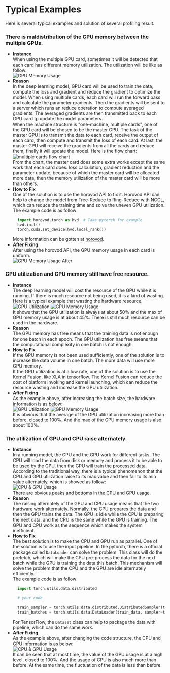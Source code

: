 # Typical Examples
  Here is several typical examples and solution of several profiling
  result.
### There is maldistribution of the GPU memory between the multiple GPUs.
- **Instance**  
  When using the multiple GPU card, sometimes it will be detected that
  each card has different memory utilization. The utilization will be
  like as follow:  
  ![GPU Memory Usage](./img/GPU_MEM_maldistribution.png)
- **Reason**  
  In the deep learning model, GPU card will be used to train the data,
  compute the loss and gradient and reduce the gradient to optimize the
  model. When using multiple cards, each card will run the forward pass
  and calculate the parameter gradients. Then the gradients will be sent
  to a server which runs an reduce operation to compute averaged
  gradients. The averaged gradients are then transmitted back to each
  GPU card tp update the model parameters.  
  When the machine structure is "one-machine, multiple cards", one of
  the GPU card will be chosen to be the master GPU. The task of the
  master GPU is to transmit the data to each card, receive the output of
  each card, then compute and transmit the loss of each card. At last,
  the master GPU will receive the gradients from all the cards and
  reduce them, finally it will update the model. Here is the flow chart:  
  ![multiple cards flow chart](./img/Data_Parallel.png)  
  From the chart, the master card does some extra works except the same
  work that each card does: loss calculation, gradient reduction and the
  parameter update, because of which the master card will be allocated
  more data, then the memory utilization of the master card will be more
  than others.
- **How to Fix**  
  One of the solution is to use the horovod API to fix it. Horovod API
  can help to change the model from Tree-Reduce to Ring-Reduce with
  NCCL, which can reduce the training time and solve the uneven GPU
  utilization. The example code is as follow:  
  ```Python
    import horovod.torch as hvd  # Take pytorch for example
    hvd.init()
    torch.cuda.set_device(hvd.local_rank())
  ```  
  More information can be gotten at
  [horovod](https://github.com/horovod/horovod).
- **After Fixing**  
  After using the horovod API, the GPU memory usage in each card is
  uniform.  
  ![GPU Memory Usage After](./img/GPU_MEM_maldistribution_after.png)
### GPU utilization and GPU memory still have free resource.
- **Instance**  
  The deep learning model will cost the resource of the GPU while it is
  running. If there is much resource not being used, it is a kind of
  wasting. Here is a typical example that wasting the hardware resource.  
  ![GPU Utilization](./img/GPU_UTI_b1.png)
  ![GPU Memory Usage](./img/GPU_MEM_b1.png)  
  It shows that the GPU utilization is always at about 50% and the max
  of GPU memory usage is at about 45%. There is still much resource can
  be used in the hardware.
- **Reason**  
  The GPU memory has free means that the training data is not enough for
  one batch in each epoch. The GPU utilization has free means that the
  computational complexity in one batch is not enough.
- **How to Fix**  
  If the GPU memory is not been used sufficiently, one of the solution
  is to increase the data volume in one batch. The more data will use
  more GPU memory.  
  If the GPU utilization is at a low rate, one of the solution is to use
  the Kernel Fusion, like XLA in tensorflow. The Kernel Fusion can
  reduce the cost of platform invoking and kernel launching, which can
  reduce the resource wasting and increase the GPU utilization.
- **After Fixing**  
  As the example above, after increasing the batch size, the hardware
  information is as below:  
  ![GPU Utilization](./img/GPU_UTI_b6.png)
  ![GPU Memory Usage](./img/GPU_MEM_b6.png)  
  It is obvious that the average of the GPU utilization increasing more
  than before, closed to 100%. And the max of the GPU memory usage is
  also about 100%.
### The utilization of GPU and CPU raise alternately.
- **Instance**  
  In a running model, the CPU and the GPU work for different tasks. The
  CPU will load the data from disk or memory and process it to be able
  to be used by the GPU, then the GPU will train the processed data.  
  According to the traditional way, there is a typical phenomenon that
  the CPU and GPU utilization raise to its max value and then fall to
  its min value alternately, which is showed as follow:  
  ![CPU & GPU Usage](./img/CPU_GPU_Usage.png)  
  There are obvious peaks and bottoms in the CPU and GPU usage. 
- **Reason**  
  The raising alternately of the GPU and CPU usage means that the two
  hardware work alternately. Normally, the CPU prepares the data and
  then the GPU trains the data. The GPU is idle while the CPU is
  preparing the next data, and the CPU is the same while the GPU is
  training. The GPU and CPU work as the sequence which makes the system
  inefficient.
- **How to Fix**  
  The best solution is to make the CPU and GPU run as parallel. One of
  the solution is to use the input pipeline. In the pytorch, there is a
  official package called `DataLoader` can solve the problem. This class
  will do the prefetch, which will make the CPU pre-process the data for
  the next batch while the GPU is training the data this batch. This
  mechanism will solve the problem that the CPU and the GPU are idle
  alternately efficiently.  
  The example code is as follow:  
  ```Python
    import torch.utils.data.distributed
    
    # your code
    
    train_sampler = torch.utils.data.distributed.DistributedSampler(train_data)
    train_batches = torch.utils.data.DataLoader(train_data, sampler=train_sampler)
   ```
  For TensorFlow, the `Dataset` class can help to package the data with
  pipeline, which can do the same work.
- **After Fixing**  
  As the example above, after changing the code structure, the CPU and
  GPU information is as below:  
  ![CPU & GPU Usage](./img/CPU_GPU_Usage_after.png)  
  It can be seen that at most time, the value of the GPU usage is at a
  high level, closed to 100%. And the usage of CPU is also much more
  than before. At the same time, the fluctuation of the data is less
  than before.